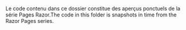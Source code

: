 <span data-ttu-id="d7be7-101">Le code contenu dans ce dossier constitue des aperçus ponctuels de la série Pages Razor.</span><span class="sxs-lookup"><span data-stu-id="d7be7-101">The code in this folder is snapshots in time from the Razor Pages series.</span></span>